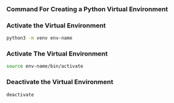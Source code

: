 ### Command For Creating a Python Virtual Environment

### Activate the Virtual Environment

```bash
python3 -m venv env-name
```

### Activate The Virtual Environment

```bash
source env-name/bin/activate
```

### Deactivate the Virtual Environment

```bash
deactivate
```
